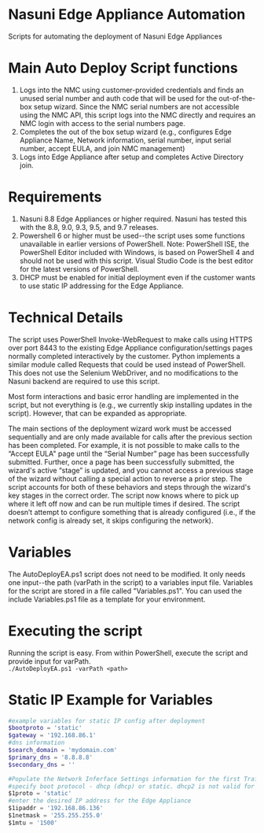 # Nasuni Edge Appliance Automation
 Scripts for automating the deployment of Nasuni Edge Appliances

# Main Auto Deploy Script functions
1. Logs into the NMC using customer-provided credentials and finds an unused serial number and auth code that will be used for the out-of-the-box setup wizard. Since the NMC serial numbers are not accessible using the NMC API, this script logs into the NMC directly and requires an NMC login with access to the serial numbers page.
2. Completes the out of the box setup wizard (e.g., configures Edge Appliance Name, Network information, serial number, input serial number, accept EULA, and join NMC management)
3. Logs into Edge Appliance after setup and completes Active Directory join.

# Requirements
1. Nasuni 8.8 Edge Appliances or higher required. Nasuni has tested this with the 8.8, 9.0, 9.3, 9.5, and 9.7 releases.
2. Powershell 6 or higher must be used--the script uses some functions unavailable in earlier versions of PowerShell. Note: PowerShell ISE, the PowerShell Editor included with Windows, is based on PowerShell 4 and should not be used with this script. Visual Studio Code is the best editor for the latest versions of PowerShell.
3. DHCP must be enabled for initial deployment even if the customer wants to use static IP addressing for the Edge Appliance.

# Technical Details
The script uses PowerShell Invoke-WebRequest to make calls using HTTPS over port 8443 to the existing Edge Appliance configuration/settings pages normally completed interactively by the customer. Python implements a similar module called Requests that could be used instead of PowerShell. This does not use the Selenium WebDriver, and no modifications to the Nasuni backend are required to use this script.

Most form interactions and basic error handling are implemented in the script, but not everything is (e.g., we currently skip installing updates in the script). However, that can be expanded as appropriate.

The main sections of the deployment wizard work must be accessed sequentially and are only made available for calls after the previous section has been completed. For example, it is not possible to make calls to the “Accept EULA" page until the “Serial Number” page has been successfully submitted. Further, once a page has been successfully submitted, the wizard's active “stage” is updated, and you cannot access a previous stage of the wizard without calling a special action to reverse a prior step. The script accounts for both of these behaviors and steps through the wizard's key stages in the correct order. The script now knows where to pick up where it left off now and can be run multiple times if desired. The script doesn’t attempt to configure something that is already configured (i.e., if the network config is already set, it skips configuring the network).

# Variables
The AutoDeployEA.ps1 script does not need to be modified. It only needs one input--the path (varPath in the script) to a variables input file. Variables for the script are stored in a file called "Variables.ps1". You can used the include Variables.ps1 file as a template for your environment.

# Executing the script
Running the script is easy. From within PowerShell, execute the script and provide input for varPath.<br>
`./AutoDeployEA.ps1 -varPath <path>`

# Static IP Example for Variables
```powershell
#example variables for static IP config after deployment
$bootproto = 'static'
$gateway = '192.168.86.1'
#dns information
$search_domain = 'mydomain.com'
$primary_dns = '8.8.8.8'
$secondary_dns = ''

#Populate the Network Inferface Settings information for the first Traffic Group
#specify boot protocol - dhcp (dhcp) or static. dhcp2 is not valid for traffic groups. For dhcp, set 1proto to DHCP and do not set info for the other variables in this section.
$1proto	= 'static'
#enter the desired IP address for the Edge Appliance
$1ipaddr = '192.168.86.136'
$1netmask =	'255.255.255.0'
$1mtu =	'1500'
```
